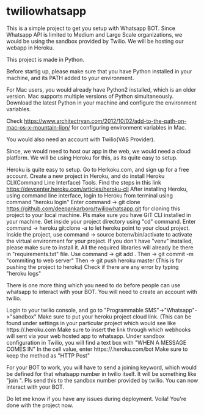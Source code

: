 # twiliowhatsapp

This is a simple project to get you setup with Whatsapp BOT.
Since Whatsapp API is limited to Medium and Large Scale organizations, we would be using the sandbox provided by Twilio.
We will be hosting our webapp in Heroku.

This project is made in Python.

Before startig up, please make sure that you have Python installed in your machine, and its PATH added to your environment.

For Mac users, you would already have Python2 installed, which is an older version. Mac supports multiple versions of Python simultaneously.
Download the latest Python in your machine and configure the environment variables.

Check https://www.architectryan.com/2012/10/02/add-to-the-path-on-mac-os-x-mountain-lion/ for configuring environment variables in Mac.

You would also need an account with Twilio(VAS Provider). 

Since, we would need to host our app in the web, we would need a cloud platform. We will be using Heroku for this, as its quite easy to setup.

Heroku is quite easy to setup. Go to Herkoku.com, and sign up for a free account. Create a new project in Heroku, and do install Heroku CLI(Command Line Interface) Tools. Find the steps in this link https://devcenter.heroku.com/articles/heroku-cli
After installing Heroku, using command line interface, login to Heroku from terminal using command "heroku login"
Enter command -> git clone https://github.com/deepankarboro/twiliowhatsapp.git for cloning this project to your local machine. Pls make sure you have GIT CLI installed in your machine. Get inside your project directory using "cd" command.
Enter command -> heroku git:clone -a <application name> to let heroku point to your cloud project.
Inside the project, use command -> source botenv/bin/activate to activate the virtual environment for your project. If you don't have "venv" installed, please make sure to install it.
All the required libraries will already be there in "requirements.txt" file.
Use command -> git add . 
Then -> git commit -m "commiting to web server"
Then -> git push heroku master (This is for pushing the project to heroku)
Check if there are any error by typing "heroku logs"

There is one more thing which you need to do before people can use whatsapp to interact with your BOT.
You will need to create an account with twilio.

Login to your twilio console, and go to "Programmable SMS"->"Whatsapp"->"sandbox"
Make sure to put your heroku project cloud link. (This can be found under settings in your particular project which would see like https://<project name>.heroku.com
Make sure to insert the link through which webhooks will sent via your web hosted app to whatsapp. Under sandbox configuration in Twilio, you will find a text box with "WHEN A MESSAGE COMES IN" In the cell value, enter https://<project name>.heroku.com/bot Make sure to keep the method as "HTTP Post"

For your BOT to work, you will have to send a joining keyword, which would be defined for that whatsapp number in twilio itself. It will be something like "join <keyword>". Pls send this to the sandbox number provided by twilio. You can now interact with your BOT.

Do let me know if you have any issues during deployment.
Voila! You're done with the project now. 
